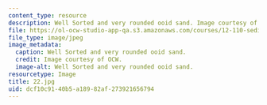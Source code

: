```yaml
---
content_type: resource
description: Well Sorted and very rounded ooid sand. Image courtesy of OCW.
file: https://ol-ocw-studio-app-qa.s3.amazonaws.com/courses/12-110-sedimentary-geology-fall-2004/dcf10c9140b5a18982af273921656794_22.jpg
file_type: image/jpeg
image_metadata:
  caption: Well Sorted and very rounded ooid sand.
  credit: Image courtesy of OCW.
  image-alt: Well Sorted and very rounded ooid sand.
resourcetype: Image
title: 22.jpg
uid: dcf10c91-40b5-a189-82af-273921656794
---
```

